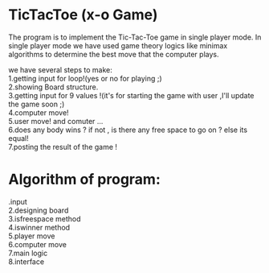 # TicTacToe (x-o Game)
The program is to implement the Tic-Tac-Toe game in single player mode. In single player mode we have used game theory logics like minimax algorithms to determine the best move that the computer plays.

we have several steps to make:<br />
1.getting input for loop!(yes or no for playing ;)<br />
2.showing Board structure.<br />
3.getting input for 9 values !(it's for starting the game with user ,I'll update the game soon ;)<br />
4.computer move!<br />
5.user move! and comuter ...<br />
6.does any body wins ? if not , is there any free space to go on ? else its equal!<br />
7.posting the result of the game !<br />

# Algorithm of program:<br />
.input<br />
2.designing board<br />
3.isfreespace method<br /> 
4.iswinner method<br />
5.player move<br />
6.computer move<br />
7.main logic<br />
8.interface <br />
